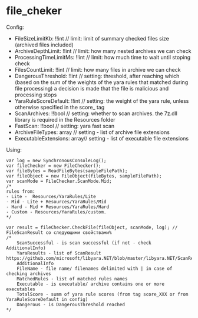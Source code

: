 # file_cheker

Config:

* FileSizeLimitKb: !!int // limit: limit of summary checked files size (archived files included)
* ArchiveDepthLimit: !!int // limit: how many nested archives we can check
* ProcessingTimeLimitMs: !!int // limit: how much time to wait until stoping check
* FilesCountLimit: !!int // limit: how many files in archive we can check
* DangerousThreshold: !!int // setting: threshold, after reaching which (based on the sum of the weights of the yara rules that matched during file processing) a decision is made that the file is malicious and processing stops
* YaraRuleScoreDefault: !!int // setting: the weight of the yara rule, unless otherwise specified in the score_ tag
* ScanArchives: !!bool // setting: whether to scan archives. the 7z.dll library is required in the Resources folder
* FastScan: !!bool // setting: yara fast scan
* ArchiveFileTypes: array // setting - list of archive file extensions
* ExecutableExtensions: array// setting - list of executable file extensions

Using:
```
var log = new SynchronousConsoleLog(); 
var fileChecker = new FileChecker();
var fileBytes = ReadFileBytes(sampleFilePath);
var fileObject = new FileObject(fileBytes, sampleFilePath); 
var scanMode = FileChecker.ScanMode.Mid; 
/*
rules from:
- Lite -  Resources/YaraRules/Lite
- Mid - Lite + Resources/YaraRules/Mid
- Hard - Mid + Resources/YaraRules/Hard
- Custom - Resources/YaraRules/custom. 
*/

var result = fileChecker.CheckFile(fileObject, scanMode, log); // FileScanResult со следующими свойствами%
/*
    ScanSuccessful - is scan successful (if not - check AdditionalInfo)
    YaraResults - list of ScanResult https://github.com/microsoft/libyara.NET/blob/master/libyara.NET/ScanResult.h
    AdditionalInfo
    FileName - file name/ filenames delimited with | in case of checking archives
    MatchedRules - list of matched rules names
    Executable - is executable/ archive contains one or more executables
    TotalScore - summ of yara rule scores (from tag score_XXX or from YaraRuleScoreDefault in config)
    Dangerous - is DangerousThreshold reached
*/
```

